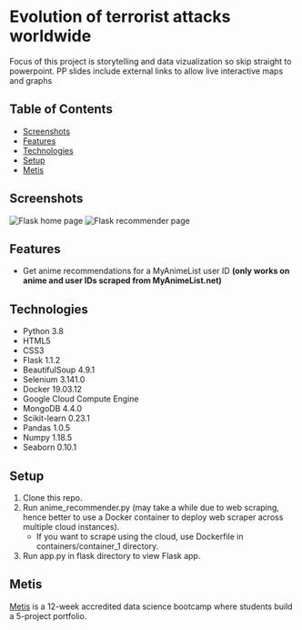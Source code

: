 # Evolution of terrorist attacks worldwide
Focus of this project is storytelling and data vizualization so skip straight to powerpoint.
PP slides include external links to allow live interactive maps and graphs


## Table of Contents

* [Screenshots](#screenshots)
* [Features](#features) 
* [Technologies](#technologies)
* [Setup](#setup)
* [Metis](#metis)

## Screenshots

![Flask home page](public.flourish.studio/visualisation/3244335/)
![Flask recommender page](public.flourish.studio/visualisation/3383680/)

## Features

* Get anime recommendations for a MyAnimeList user ID **(only works on anime and user IDs scraped from MyAnimeList.net)** 

## Technologies

* Python 3.8
* HTML5
* CSS3
* Flask 1.1.2
* BeautifulSoup 4.9.1
* Selenium 3.141.0
* Docker 19.03.12
* Google Cloud Compute Engine
* MongoDB 4.4.0
* Scikit-learn 0.23.1
* Pandas 1.0.5
* Numpy 1.18.5
* Seaborn 0.10.1

## Setup

1. Clone this repo.
2. Run anime_recommender.py (may take a while due to web scraping, hence better to use a Docker container to deploy web scraper across multiple cloud instances).
    * If you want to scrape using the cloud, use Dockerfile in containers/container_1 directory.
3. Run app.py in flask directory to view Flask app.  

## Metis 

[Metis](https://www.thisismetis.com/data-science-bootcamps) is a 12-week accredited data science bootcamp where students build a 5-project portfolio. 
